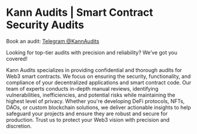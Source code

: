 # Kann Audits | Smart Contract Security Audits

Book an audit: [Telegram @KannAudits](https://t.me/@KannAudits)

Looking for top-tier audits with precision and reliability? We’ve got you covered!

Kann Audits specializes in providing confidential and thorough audits for Web3 smart contracts. We focus on ensuring the security, functionality, and compliance of your decentralized applications and smart contract code. Our team of experts conducts in-depth manual reviews, identifying vulnerabilities, inefficiencies, and potential risks while maintaining the highest level of privacy. Whether you're developing DeFi protocols, NFTs, DAOs, or custom blockchain solutions, we deliver actionable insights to help safeguard your projects and ensure they are robust and secure for production. Trust us to protect your Web3 vision with precision and discretion.
